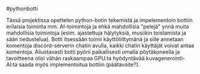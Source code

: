 #pythonbotti

Tässä projektissa opettelen python-botin tekemistä ja impelementoin bottiin erilaisia toiminta mm. AI-toimintoja ja ehkä mahdollisia "pelejä" ynnä muita mahdollisia toimintoja (esim. ajastettuja hälytyksiä, musiikin toistamista ja sään tiedustelua). Botti itsessään toimii käyttöliittymänä ja sille annetaan komentoja discord-serverin chatin avulla, kaikki chatin käyttäjät voivat antaa komentoja. Aliustavasti botti pyörii paikallisesti omalla pöytäkoneella ja tavoitteena olisi vähän raskaampaa GPU:ta hyödyntävää kuvagenerointi-AI:ta saada myös implementoitua bottiin (päätavoite?).
